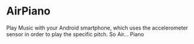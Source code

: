 AirPiano
========

Play Music with your Android smartphone, which uses the accelerometer sensor in order to play the specific pitch. So Air... Piano
